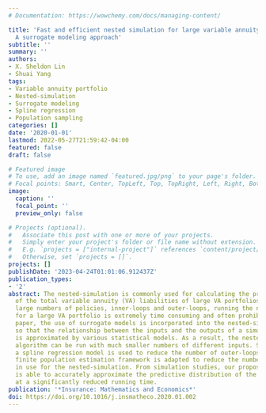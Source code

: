 ```yaml
---
# Documentation: https://wowchemy.com/docs/managing-content/

title: 'Fast and efficient nested simulation for large variable annuity portfolios:
  A surrogate modeling approach'
subtitle: ''
summary: ''
authors:
- X. Sheldon Lin
- Shuai Yang
tags:
- Variable annuity portfolio
- Nested-simulation
- Surrogate modeling
- Spline regression
- Population sampling
categories: []
date: '2020-01-01'
lastmod: 2022-05-27T21:59:42-04:00
featured: false
draft: false

# Featured image
# To use, add an image named `featured.jpg/png` to your page's folder.
# Focal points: Smart, Center, TopLeft, Top, TopRight, Left, Right, BottomLeft, Bottom, BottomRight.
image:
  caption: ''
  focal_point: ''
  preview_only: false

# Projects (optional).
#   Associate this post with one or more of your projects.
#   Simply enter your project's folder or file name without extension.
#   E.g. `projects = ["internal-project"]` references `content/project/deep-learning/index.md`.
#   Otherwise, set `projects = []`.
projects: []
publishDate: '2023-04-24T01:01:06.912437Z'
publication_types:
- '2'
abstract: The nested-simulation is commonly used for calculating the predictive distribution
  of the total variable annuity (VA) liabilities of large VA portfolios. Due to the
  large numbers of policies, inner-loops and outer-loops, running the nested-simulation
  for a large VA portfolio is extremely time consuming and often prohibitive. In this
  paper, the use of surrogate models is incorporated into the nested-simulation algorithm
  so that the relationship between the inputs and the outputs of a simulation model
  is approximated by various statistical models. As a result, the nested-simulation
  algorithm can be run with much smaller numbers of different inputs. Specifically,
  a spline regression model is used to reduce the number of outer-loops and a model-assisted
  finite population estimation framework is adapted to reduce the number of policies
  in use for the nested-simulation. From simulation studies, our proposed algorithm
  is able to accurately approximate the predictive distribution of the total VA liability
  at a significantly reduced running time.
publication: '*Insurance: Mathematics and Economics*'
doi: https://doi.org/10.1016/j.insmatheco.2020.01.002
---
```

